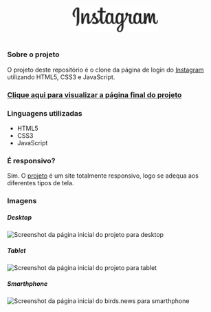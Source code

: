 <div align="center">
  <img src="./assets/images/logos/instagram-logo.png" width="200px" alt="Logo do Instagram">
  <h1></h1>
</div>
<div>
  <h3>Sobre o projeto</h3>
  <p>O projeto deste repositório é o clone da página de login do <a href="https://instagram.com">Instagram</a> utilizando HTML5, CSS3 e JavaScript.</>

  ### [Clique aqui para visualizar a página final do projeto](https://thenextbunny.github.io/instagram/)
  
  <h3>Linguagens utilizadas</h3>
  <ul>
    <li>HTML5</li>
    <li>CSS3</li>
    <li>JavaScript</li>
  </ul>
  
  <h3>É responsivo?</h3>
  <p>Sim. O <a href="https://thenextbunny.github.io/instagram-home-page/)">projeto</a> é um site totalmente responsivo, logo se adequa aos diferentes tipos de tela.</p>

  <h3>Imagens</h3>
  <h5>Desktop</h5>
  <img src="https://user-images.githubusercontent.com/99208505/172205147-bc963859-7a4d-49ed-aa80-d02f222319ce.png" alt="Screenshot da página inicial do projeto para desktop" width="557.5px">

  <h5>Tablet</h5>
  <img src="https://user-images.githubusercontent.com/99208505/172746745-20ba373f-99e9-4399-bcf6-16d47d2c37e7.png" alt="Screenshot da página inicial do projeto para tablet" width="384px">

  <h5>Smarthphone</h5>
  <img src="https://user-images.githubusercontent.com/99208505/172746903-e998bb2b-ce31-4c36-bfa0-418c640d0eef.png" alt="Screenshot da página inicial do birds.news para smarthphone" width="206px">
</div>
